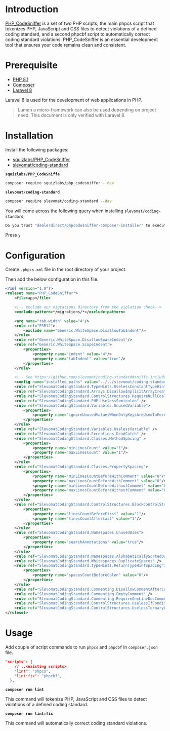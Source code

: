 # Introduction

[PHP_CodeSniffer](https://github.com/squizlabs/PHP_CodeSniffer) is a set of two PHP scripts; the main phpcs script that tokenizes PHP, JavaScript and CSS files to detect violations of a defined coding standard, and a second phpcbf script to automatically correct coding standard violations. PHP_CodeSniffer is an essential development tool that ensures your code remains clean and consistent.

# Prerequisite

- [PHP 8.1](https://www.php.net/releases/8.1/en.php)
- [Composer](https://getcomposer.org/)
- [Laravel 8](https://laravel.com/docs/8.x/releases)

Laravel 8 is used for the development of web applications in PHP.

> Lumen a micro-framework can also be used depending on project need. This document is only verified with Laravel 8.

# Installation

Install the following packages:

- [squizlabs/PHP_CodeSniffer](https://github.com/squizlabs/PHP_CodeSniffer)
- [slevomat/coding-standard](https://github.com/slevomat/coding-standard)

**`squizlabs/PHP_CodeSniffe`**

```sh
composer require squizlabs/php_codesniffer --dev
```

**`slevomat/coding-standard`**

```sh
composer require slevomat/coding-standard --dev
```

You will come across the following query when installing `slevomat/coding-standard`,

```sh
Do you trust "dealerdirect/phpcodesniffer-composer-installer" to execute code and wish to enable it now? (writes "allow-plugins" to composer.json) [y,n,d,?]
```

Press `y`

# Configuration

Create `.phpcs.xml` file in the root directory of your project.

Then add the below configuration in this file.

```xml
<?xml version="1.0"?>
<ruleset name="PHP_CodeSniffer">
    <file>app</file>

    <!-- exclude our migrations directory from the violation check-->
    <exclude-pattern>*/migrations/*</exclude-pattern>

	<arg name="tab-width" value="4"/>
	<rule ref="PSR12">
		<exclude name="Generic.WhiteSpace.DisallowTabIndent"/>
	</rule>
	<rule ref="Generic.WhiteSpace.DisallowSpaceIndent"/>
	<rule ref="Generic.WhiteSpace.ScopeIndent">
		<properties>
			<property name="indent" value="4"/>
			<property name="tabIndent" value="true"/>
		</properties>
	</rule>

	<!-- See https://github.com/slevomat/coding-standard#sniffs-included-in-this-standard -->
	<config name="installed_paths" value="../../slevomat/coding-standard"/>
	<rule ref="SlevomatCodingStandard.TypeHints.UselessConstantTypeHint" />
	<rule ref="SlevomatCodingStandard.Arrays.DisallowImplicitArrayCreation" />
	<rule ref="SlevomatCodingStandard.ControlStructures.RequireNullCoalesceOperator" />
	<rule ref="SlevomatCodingStandard.PHP.UselessSemicolon" />
	<rule ref="SlevomatCodingStandard.Variables.UnusedVariable">
		<properties>
			<property name="ignoreUnusedValuesWhenOnlyKeysAreUsedInForeach" value="true" />
		</properties>
	</rule>
	<rule ref="SlevomatCodingStandard.Variables.UselessVariable" />
	<rule ref="SlevomatCodingStandard.Exceptions.DeadCatch" />
	<rule ref="SlevomatCodingStandard.Classes.MethodSpacing" >
		<properties>
			<property name="minLinesCount" value="1"/>
			<property name="maxLinesCount" value="1"/>
		</properties>
	</rule>
	<rule ref="SlevomatCodingStandard.Classes.PropertySpacing">
		<properties>
			<property name="minLinesCountBeforeWithComment" value="0"/>
			<property name="maxLinesCountBeforeWithComment" value="0"/>
			<property name="minLinesCountBeforeWithoutComment" value="0"/>
			<property name="maxLinesCountBeforeWithoutComment" value="0"/>
        </properties>
	</rule>
	<rule ref="SlevomatCodingStandard.ControlStructures.BlockControlStructureSpacing">
		<properties>
			<property name="linesCountBeforeFirst" value="1"/>
			<property name="linesCountAfterLast" value="1"/>
        </properties>
	</rule>
	<rule ref="SlevomatCodingStandard.Namespaces.UnusedUses">
		<properties>
			<property name="searchAnnotations" value="true"/>
        </properties>
	</rule>
	<rule ref="SlevomatCodingStandard.Namespaces.AlphabeticallySortedUses" />
	<rule ref="SlevomatCodingStandard.Whitespaces.DuplicateSpaces" />
	<rule ref="SlevomatCodingStandard.TypeHints.ReturnTypeHintSpacing">
		<properties>
			<property name="spacesCountBeforeColon" value="0"/>
        </properties>
	</rule>
	<rule ref="SlevomatCodingStandard.Commenting.DisallowCommentAfterCode" />
	<rule ref="SlevomatCodingStandard.Commenting.EmptyComment" />
	<rule ref="SlevomatCodingStandard.Commenting.RequireOneLineDocComment" />
	<rule ref="SlevomatCodingStandard.ControlStructures.UselessIfConditionWithReturn" />
	<rule ref="SlevomatCodingStandard.ControlStructures.UselessTernaryOperator" />
</ruleset>
```

# Usage

Add couple of script commands to run `phpcs` and `phpcbf` in `composer.json` file.

```json
"scripts": {
    // ..<existing scripts>
    "lint": "phpcs",
	"lint:fix": "phpcbf",
  },
```

**`composer run lint`**

This command will tokenize PHP, JavaScript and CSS files to detect violations of a defined coding standard.

**`composer run lint:fix`**

This command will automatically correct coding standard violations.